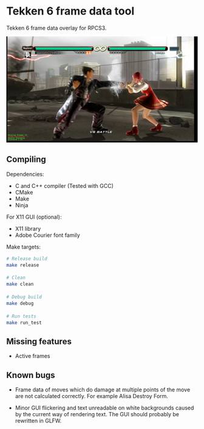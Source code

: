 Tekken 6 frame data tool
========================

Tekken 6 frame data overlay for RPCS3.

[![Tekken 6 frame data tool](t6framedata.png)](https://www.youtube.com/watch?v=juCl0Y5Rw4U)

Compiling
---------

Dependencies:
- C and C++ compiler (Tested with GCC)
- CMake
- Make
- Ninja

For X11 GUI (optional):
- X11 library
- Adobe Courier font family

Make targets:

```bash
# Release build
make release

# Clean
make clean

# Debug build
make debug

# Run tests
make run_test
```

Missing features
----------------

- Active frames

Known bugs
----------

- Frame data of moves which do damage at multiple points of the move are not calculated correctly.
  For example Alisa Destroy Form.

- Minor GUI flickering and text unreadable on white backgrounds caused by the current way of rendering text. The GUI should probably be rewritten in GLFW.
